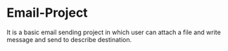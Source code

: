 # Email-Project
It is a basic email sending project in which user can attach a file and write message and send to describe destination.
